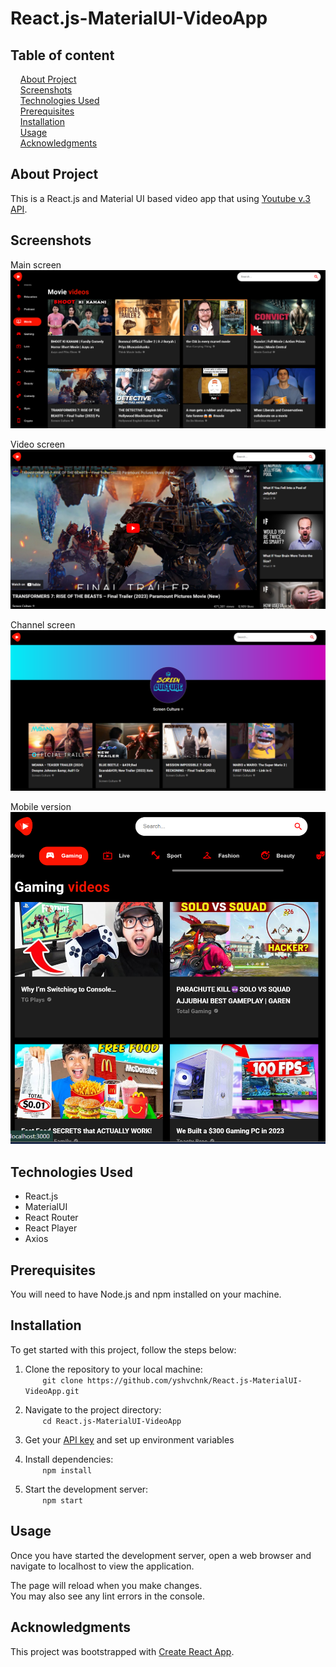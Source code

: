 # React.js-MaterialUI-VideoApp

## Table of content

&nbsp;&nbsp;&nbsp; [About Project](#about-project)\
&nbsp;&nbsp;&nbsp; [Screenshots](#screenshots)\
&nbsp;&nbsp;&nbsp; [Technologies Used](#technologies-used)\
&nbsp;&nbsp;&nbsp; [Prerequisites](#prerequisites)\
&nbsp;&nbsp;&nbsp; [Installation](#installation)\
&nbsp;&nbsp;&nbsp; [Usage](#usage)\
&nbsp;&nbsp;&nbsp; [Acknowledgments](#acknowledgments)

## About Project

This is a React.js and Material UI based video app that using [Youtube v.3 API](https://rapidapi.com/ytdlfree/api/youtube-v31).

## Screenshots

Main screen
![video_1](./screenshots/screenshot_video-app_1.png)

Video screen
![video_2](./screenshots/screenshot_video-app_2.png)

Channel screen
![video_3](./screenshots/screenshot_video-app_3.png)

Mobile version
![video_4](./screenshots/screenshot_video-app_4.png)

## Technologies Used

- React.js
- MaterialUI
- React Router
- React Player
- Axios

## Prerequisites

You will need to have Node.js and npm installed on your machine.

## Installation

To get started with this project, follow the steps below:

1. Clone the repository to your local machine:\
   &nbsp;&nbsp;&nbsp;&nbsp;&nbsp;&nbsp; `git clone https://github.com/yshvchnk/React.js-MaterialUI-VideoApp.git`

2. Navigate to the project directory:\
   &nbsp;&nbsp;&nbsp;&nbsp;&nbsp;&nbsp; `cd React.js-MaterialUI-VideoApp`

3. Get your [API key](https://rapidapi.com/ytdlfree/api/youtube-v31) and set up environment variables

4. Install dependencies:\
   &nbsp;&nbsp;&nbsp;&nbsp;&nbsp;&nbsp; `npm install`

5. Start the development server:\
   &nbsp;&nbsp;&nbsp;&nbsp;&nbsp;&nbsp; `npm start`

## Usage

Once you have started the development server, open a web browser and navigate to localhost to view the application.

The page will reload when you make changes.\
You may also see any lint errors in the console.

## Acknowledgments

This project was bootstrapped with [Create React App](https://github.com/facebook/create-react-app).
